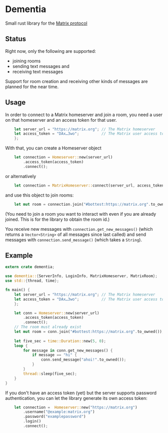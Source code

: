 # Dementia

Small rust library for the [Matrix protocol](https://matrix.org/)

## Status

Right now, only the following are supported:

  * joining rooms
  * sending text messages and
  * receiving text messages

Support for room creation and receiving other kinds of messages are planned for the near time.

## Usage

In order to connect to a Matrix homeserver and join a room, you need a user on that homeserver and an access token for that user.

```rust
    let server_url = "https://matrix.org"; // The Matrix homeserver
    let access_token = "DAx…3wo";          // The Matrix user access token
    };
```

With that, you can create a Homeserver object

```rust
    let connection = Homeserver::new(server_url)
        .access_token(access_token)
        .connect();
```

or alternatively

```rust
    let connection = MatrixHomeserver::connect(server_url, access_token);
```

and use this object to join rooms: 

```rust
    let mut room = connection.join("#bottest:https://matrix.org".to_owned());
```
(You need to join a room you want to interact with even if you are already joined. This is for the library to obtain the room id.)

You receive new messages with `connection.get_new_messages()` (which returns a `Vector<String>` of all messages since last called) and send messages with `connection.send_message()` (which takes a `String`).


## Example

```rust
extern crate dementia;

use dementia::{ServerInfo, LoginInfo, MatrixHomeserver, MatrixRoom};
use std::{thread, time};

fn main() {
    let server_url = "https://matrix.org"; // The Matrix homeserver
    let access_token = "DAx…3wo";          // The Matrix user access token
    };

    let conn = Homeserver::new(server_url)
        .access_token(access_token)
        .connect();
    // The room must already exist
    let mut room = conn.join("#bottest:https://matrix.org".to_owned()); 
        
    let five_sec = time::Duration::new(5, 0);
    loop {
        for message in conn.get_new_messages() {
            if message == "hi" {
                conn.send_message("ahoi!".to_owned());
            }
        }
        thread::sleep(five_sec);
    }
}
```

If you don't have an access token (yet) but the server supports password authentication, you can let the library generate its own access token:

```rust   
    let connection =  Homeserver::new("https://matrix.org")
        .username("@example:matrix.org")
        .password("examplepassword")
        .login()
        .connect();
```